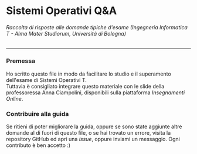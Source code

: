 # Sistemi Operativi Q\&A
###### Raccolta di risposte alle domande tipiche d'esame (Ingegneria Informatica T - Alma Mater Studiorum, Università di Bologna)
---
### Premessa
Ho scritto questo file in modo da facilitare lo studio e il superamento dell'esame di Sistemi Operativi T.  
Tuttavia è consigliato integrare questo materiale con le slide della professoressa Anna Ciampolini, disponibili sulla piattaforma _Insegnamenti Online_.
		
### Contribuire alla guida
Se ritieni di poter migliorare la guida, oppure se sono state aggiunte altre domande al di fuori di questo file, o se hai trovato un errore, visita la repository GitHub ed apri una _issue_, oppure inviami un messaggio. Ogni contributo è ben accetto :)

